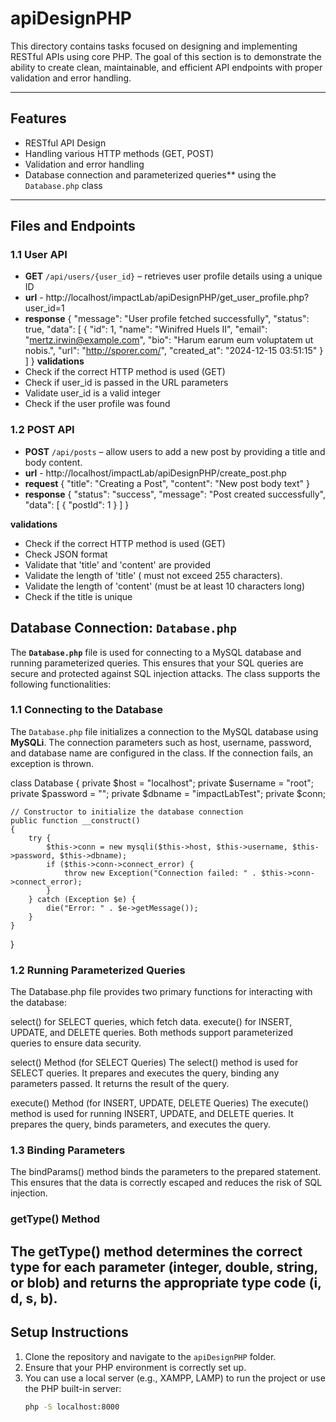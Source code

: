 # apiDesignPHP

This directory contains tasks focused on designing and implementing RESTful APIs using core PHP. The goal of this section is to demonstrate the ability to create clean, maintainable, and efficient API endpoints with proper validation and error handling.

---

## Features

- RESTful API Design
- Handling various HTTP methods (GET, POST)
- Validation and error handling
- Database connection and parameterized queries** using the `Database.php` class

---

## Files and Endpoints

### **1.1 User  API**

- **GET** `/api/users/{user_id}` –  retrieves user profile details using a unique ID
- **url** - http://localhost/impactLab/apiDesignPHP/get_user_profile.php?user_id=1
- **response**
    {
    "message": "User profile fetched successfully",
    "status": true,
    "data": [
        {
            "id": 1,
            "name": "Winifred Huels II",
            "email": "mertz.irwin@example.com",
            "bio": "Harum earum eum voluptatem ut nobis.",
            "url": "http://sporer.com/",
            "created_at": "2024-12-15 03:51:15"
        }
    ]
}
**validations**
- Check if the correct HTTP method is used (GET)
- Check if user_id is passed in the URL parameters
- Validate user_id is a valid integer
- Check if the user profile was found 

### **1.2 POST API**

- **POST** `/api/posts` – allow users to add a new post by providing a title and body content.
- **url** - http://localhost/impactLab/apiDesignPHP/create_post.php
- **request** 
    { 
  "title": "Creating a Post", 
  "content": "New post body text" 
    }
- **response** 
    {
    "status": "success",
    "message": "Post created successfully",
    "data": [
        {
            "postId": 1
        }
    ]
    }

**validations**
- Check if the correct HTTP method is used (GET)
- Check JSON format
- Validate that 'title' and 'content' are provided
- Validate the length of 'title' ( must not exceed 255 characters).
- Validate the length of 'content' (must be at least 10 characters long)
- Check if the title is unique

## Database Connection: `Database.php`

The **`Database.php`** file is used for connecting to a MySQL database and running parameterized queries. This ensures that your SQL queries are secure and protected against SQL injection attacks. The class supports the following functionalities:

### **1.1 Connecting to the Database**
The `Database.php` file initializes a connection to the MySQL database using **MySQLi**. The connection parameters such as host, username, password, and database name are configured in the class. If the connection fails, an exception is thrown.


class Database
{
    private $host = "localhost";
    private $username = "root";
    private $password = "";
    private $dbname = "impactLabTest";
    private $conn;

    // Constructor to initialize the database connection
    public function __construct()
    {
        try {
            $this->conn = new mysqli($this->host, $this->username, $this->password, $this->dbname);
            if ($this->conn->connect_error) {
                throw new Exception("Connection failed: " . $this->conn->connect_error);
            }
        } catch (Exception $e) {
            die("Error: " . $e->getMessage());
        }
    }
}

### 1.2 Running Parameterized Queries
The Database.php file provides two primary functions for interacting with the database:

select() for SELECT queries, which fetch data.
execute() for INSERT, UPDATE, and DELETE queries.
Both methods support parameterized queries to ensure data security.

select() Method (for SELECT Queries)
The select() method is used for SELECT queries. It prepares and executes the query, binding any parameters passed. It returns the result of the query.

execute() Method (for INSERT, UPDATE, DELETE Queries)
The execute() method is used for running INSERT, UPDATE, and DELETE queries. It prepares the query, binds parameters, and executes the query.

###  1.3 Binding Parameters
The bindParams() method binds the parameters to the prepared statement. This ensures that the data is correctly escaped and reduces the risk of SQL injection.

### getType() Method
The getType() method determines the correct type for each parameter (integer, double, string, or blob) and returns the appropriate type code (i, d, s, b).
---

## Setup Instructions

1. Clone the repository and navigate to the `apiDesignPHP` folder.
2. Ensure that your PHP environment is correctly set up.
3. You can use a local server (e.g., XAMPP, LAMP) to run the project or use the PHP built-in server:
   ```bash
   php -S localhost:8000
